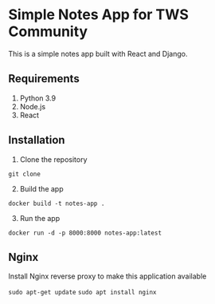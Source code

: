 # Simple Notes App for TWS Community

This is a simple notes app built with React and Django.

## Requirements

1. Python 3.9
2. Node.js
3. React

## Installation

1. Clone the repository

```
git clone
```

2. Build the app

```
docker build -t notes-app .
```

3. Run the app

```
docker run -d -p 8000:8000 notes-app:latest
```

## Nginx

Install Nginx reverse proxy to make this application available

`sudo apt-get update`
`sudo apt install nginx`
